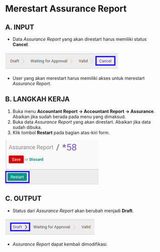 # Merestart Assurance Report

## A. INPUT

* Data *Assurance Report* yang akan direstart harus memiliki status **Cancel**.

![](../../img/assurance-report/status-cancel.png)

* User yang akan merestart harus memiliki akses untuk merestart *Assurance Report*.

## B. LANGKAH KERJA

1. Buka menu **Accountant Report -> Accountant Report -> Assurance**. Abaikan jika sudah berada pada menu yang dimaksud.
2. Buka data *Assurance Report* yang akan direstart. Abaikan jika data sudah dibuka.
3. Klik tombol **Restart** pada bagian atas-kiri form.

![](../../img/assurance-report/tombol-restart.png)

## C. OUTPUT

* Status dari *Assurance Report* akan berubah menjadi **Draft**.

![](../../img/assurance-report/status-draft.png)

* *Assurance Report* dapat kembali dimodifikasi.
